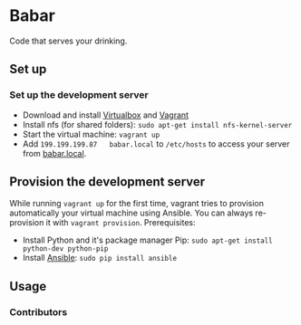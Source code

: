 # Babar
Code that serves your drinking.

## Set up

### Set up the development server
- Download and install [Virtualbox](https://www.virtualbox.org/) and [Vagrant](http://www.vagrantup.com/downloads.html)
- Install nfs (for shared folders): `sudo apt-get install nfs-kernel-server`
- Start the virtual machine: `vagrant up`
- Add `199.199.199.87   babar.local` to `/etc/hosts` to access your server from [babar.local](http://babar.local).

## Provision the development server
While running `vagrant up` for the first time, vagrant tries to provision automatically your virtual machine
using Ansible. You can always re-provision it with `vagrant provision`.
Prerequisites:
- Install Python and it's package manager Pip: `sudo apt-get install python-dev python-pip`
- Install [Ansible](www.ansible.com): `sudo pip install ansible`

## Usage

### Contributors

